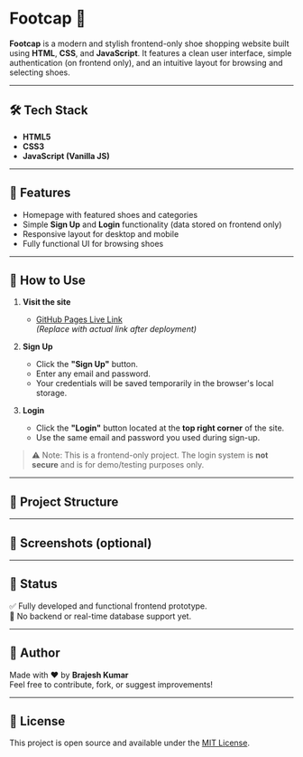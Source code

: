 # Footcap 👟

**Footcap** is a modern and stylish frontend-only shoe shopping website built using **HTML**, **CSS**, and **JavaScript**. It features a clean user interface, simple authentication (on frontend only), and an intuitive layout for browsing and selecting shoes.

---

## 🛠 Tech Stack

- **HTML5**
- **CSS3**
- **JavaScript (Vanilla JS)**

---

## 🚀 Features

- Homepage with featured shoes and categories
- Simple **Sign Up** and **Login** functionality (data stored on frontend only)
- Responsive layout for desktop and mobile
- Fully functional UI for browsing shoes

---

## 🔐 How to Use

1. **Visit the site**  
   - [GitHub Pages Live Link](https://your-username.github.io/footcap/)  
   *(Replace with actual link after deployment)*

2. **Sign Up**
   - Click the **"Sign Up"** button.
   - Enter any email and password.
   - Your credentials will be saved temporarily in the browser's local storage.

3. **Login**
   - Click the **"Login"** button located at the **top right corner** of the site.
   - Use the same email and password you used during sign-up.

> ⚠️ Note: This is a frontend-only project. The login system is **not secure** and is for demo/testing purposes only.

---

## 📂 Project Structure


---

## 📸 Screenshots (optional)


---

## 🧪 Status

✅ Fully developed and functional frontend prototype.  
🚫 No backend or real-time database support yet.

---

## 👤 Author

Made with ❤️ by **Brajesh Kumar**  
Feel free to contribute, fork, or suggest improvements!

---

## 📄 License

This project is open source and available under the [MIT License](LICENSE).

